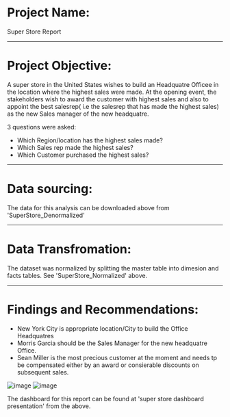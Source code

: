 # Project Name:

Super Store Report

---

# Project Objective:

A super store in the United States wishes to build an Headquatre Officee in the location where the highest sales were made. At the opening event, the stakeholders wish to award the customer with highest sales and also to appoint the best salesrep( i.e the salesrep that has made the highest sales) as the new Sales manager of the new headquatre.

3 questions were asked:

- Which Region/location has the highest sales made?
- Which Sales rep made the highest sales?
- Which Customer purchased the highest sales?

---

# Data sourcing:

The data for this analysis can be downloaded above from 'SuperStore_Denormalized'

---
# Data Transfromation:

The dataset was normalized by splitting the master table into dimesion and facts tables.
See 'SuperStore_Normalized' above.

---

# Findings and Recommendations:
- New York City is appropriate location/City to build the Office Headquatres
- Morris Garcia should be the Sales Manager for the new headquatre Office.
- Sean Miller is the most precious customer at the moment and needs tp be compensated either by an award or consierable discounts on subsequent sales.


![image](https://user-images.githubusercontent.com/106287208/175520123-bdfdc770-b838-4395-bf98-bf74834a8cfa.png)
![image](https://user-images.githubusercontent.com/106287208/175520262-1ee89197-9ec7-4b98-bd13-013ceaa0ce48.png)

The dashboard for this report can be found at 'super store dashboard presentation' from the above.
